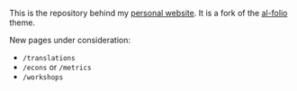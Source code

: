 This is the repository behind my [personal website](https://scottleechua.com). It is a fork of the [al-folio](https://github.com/alshedivat/al-folio) theme.

New pages under consideration:
- `/translations`
- `/econs` or `/metrics`
- `/workshops`